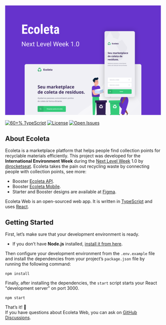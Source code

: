 <!-- Cover -->
[![Cover](./.github/assets/capa.svg)](https://nextlevelweek.com)

<!-- Badges -->
[![60+% TypeScript](https://img.shields.io/github/languages/top/guiribmedeiros/ecoleta-web?style=for-the-badge)](https://github.com/guiribmedeiros/ecoleta-web/search?l=typescript)
[![License](https://img.shields.io/github/license/guiribmedeiros/ecoleta-web?style=for-the-badge)](./LICENSE.md)
[![Open Issues](https://img.shields.io/github/issues/guiribmedeiros/ecoleta-web?style=for-the-badge)](https://github.com/guiribmedeiros/ecoleta-web/issues)

## About Ecoleta

Ecoleta is a marketplace platform that helps people find collection points for recyclable materials efficiently. This project was developed for the **International Environment Week** during the [Next Level Week](https://nextlevelweek.com) 1.0 by [@rocketseat](https://github.com/rocketseat). Ecoleta takes the pain out recycling waste by connecting people with collection points, see more:

- Booster [Ecoleta API](https://github.com/guiribmedeiros/ecoleta-api).
- Booster [Ecoleta Mobile](https://github.com/guiribmedeiros/ecoleta-mobile).
- Starter and Booster designs are available at [Figma](https://www.figma.com/file/RdlEdkUng704Q0OyIHjSGi/Ecoleta).

Ecoleta Web is an open-sourced web app. It is written in [TypeScript](http://www.typescriptlang.org) and
uses [React](https://reactjs.org/).

## Getting Started

First, let’s make sure that your development environment is ready.

- If you don’t have **Node.js** installed, [install it from here](https://nodejs.org/).

Then configure your development environment from the `.env.example` file and install the dependencies from your project’s `package.json` file by running the following command:

```
npm install
```

Finally, after installing the dependencies, the `start` script starts your React "development server" on port 3000.

```
npm start
```

That’s it! :rocket:  
If you have questions about Ecoleta Web, you can ask on [GitHub Discussions](https://github.com/guiribmedeiros/ecoleta-web/discussions).
